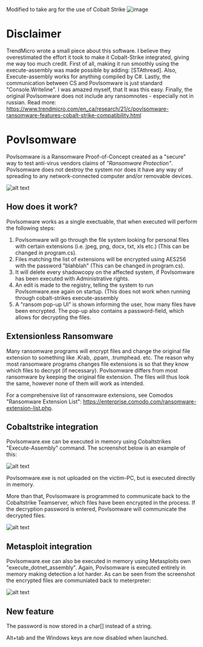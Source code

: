 Modified to take arg for the use of Cobalt Strike
![image](https://user-images.githubusercontent.com/21979646/165526116-5bda488f-4426-471e-8b1e-0e2b1b5068f8.png)


# Disclaimer 
TrendMicro wrote a small piece about this software. I believe they overestimated the effort it took to make it Cobalt-Strike integrated, giving me way too much credit. First of all, making it run smoothly using the execute-assembly was made possible by adding: [STAthread]. Also, Execute-assembly works for anything compiled by C#. Lastly, the communication between CS and Povlsomware is just standard "Console.Writeline". I was amazed myself, that It was this easy. Finally, the original Povlsomware does not include any ransomnotes - especially not in russian. Read more: https://www.trendmicro.com/en_ca/research/21/c/povlsomware-ransomware-features-cobalt-strike-compatibility.html

# Povlsomware
Povlsomware is a Ransomware Proof-of-Concept created as a "secure" way to test anti-virus vendors claims of *"Ransomware Protection"*. Povlsomware does not destroy the system nor does it have any way of spreading to any network-connected computer and/or removable devices.

![alt text](https://raw.githubusercontent.com/povlteksttv/Povlsomware/master/img/first.png?raw=true)


## How does it work?
Povlsomware works as a single exectuable, that when executed will perform the following steps: 
1) Povlsomware will go through the file system looking for personal files with certain extensions (i.e. jpeg, png, docx, txt, xls etc.) (This can be changed in program.cs).
2) Files matching the list of extensions will be encrypted using AES256 with the password "blahblah" (This can be changed in program.cs).
3) It will delete every shadowcopy on the affected system, if Povlsomware has been executed with Administrative rights. 
4) An edit is made to the registry, telling the system to run Povlsomware.exe again on startup. (This does not work when running through cobalt-strikes execute-assembly
5) A "ransom pop-up UI" is shown informing the user, how many files have been encrypted. The pop-up also contains a password-field, which allows for decrypting the files.


## Extensionless Ransomware
Many ransomware programs will encrypt files and change the original file extension to something like .Krab, .ppam, .trumphead. etc. The reason why most ransomware programs changes file extensions is so that they know which files to decrypt (if necessary). Povlsomware differs from most ransomware by keeping the original file extension. The files will thus look the same, however none of them will work as intended. 

For a comprehensive list of ransomware extensions, see Comodos "Ransomware Extension List": https://enterprise.comodo.com/ransomware-extension-list.php. 


## Cobaltstrike integration 
Povlsomware.exe can be executed in memory using Cobaltstrikes "Execute-Assembly" command. The screenshot below is an example of this:

![alt text](https://raw.githubusercontent.com/povlteksttv/Povlsomware/master/img/execute-assembly.PNG?raw=true)  

Povlsomware.exe is not uploaded on the victim-PC, but is executed directly in memory. 

More than that, Povlsomware is programmed to communicate back to the Cobaltstrike Teamserver, which files have been encrypted in the process. If the decryption password is entered, Povlsomware will communicate the decrypted files.

![alt text](https://raw.githubusercontent.com/povlteksttv/Povlsomware/master/img/output.PNG?raw=true)  

## Metasploit integration
Povlsomware.exe can also be executed in memory using Metasploits own "execute_dotnet_assembly". Again, Povlsomware is executed entirely in memory making detection a lot harder. As can be seen from the screenshot the encrypted files are communiated back to meterpreter: 

![alt text](https://raw.githubusercontent.com/povlteksttv/Povlsomware/master/img/meterpreter_output.PNG?raw=true)  


## New feature
The password is now stored in a char[] instead of a string.  

Alt+tab and the Windows keys are now disabled when launched.
